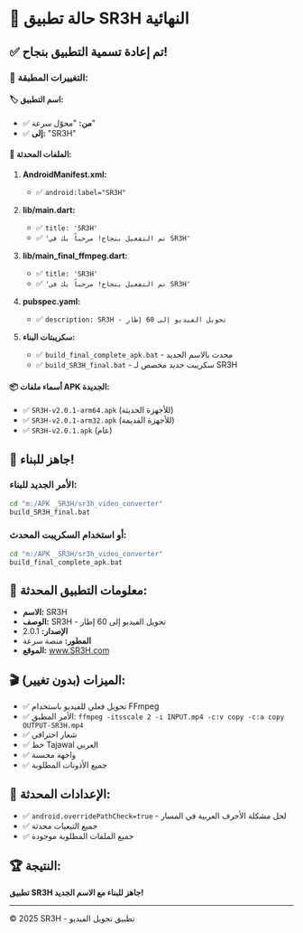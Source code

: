 # 🎯 حالة تطبيق SR3H النهائية

## ✅ تم إعادة تسمية التطبيق بنجاح!

### 📝 التغييرات المطبقة:

#### 🏷️ اسم التطبيق:
- ✅ **من:** "محوّل سرعة" 
- ✅ **إلى:** "SR3H"

#### 📱 الملفات المحدثة:

1. **AndroidManifest.xml:**
   - ✅ `android:label="SR3H"`

2. **lib/main.dart:**
   - ✅ `title: 'SR3H'`
   - ✅ `'تم التفعيل بنجاح! مرحباً بك في SR3H'`

3. **lib/main_final_ffmpeg.dart:**
   - ✅ `title: 'SR3H'`
   - ✅ `'تم التفعيل بنجاح! مرحباً بك في SR3H'`

4. **pubspec.yaml:**
   - ✅ `description: SR3H - تحويل الفيديو إلى 60 إطار`

5. **سكريبتات البناء:**
   - ✅ `build_final_complete_apk.bat` - محدث بالاسم الجديد
   - ✅ `build_SR3H_final.bat` - سكريبت جديد مخصص لـ SR3H

#### 📦 أسماء ملفات APK الجديدة:
- ✅ `SR3H-v2.0.1-arm64.apk` (للأجهزة الحديثة)
- ✅ `SR3H-v2.0.1-arm32.apk` (للأجهزة القديمة)
- ✅ `SR3H-v2.0.1.apk` (عام)

## 🚀 جاهز للبناء!

### الأمر الجديد للبناء:
```bash
cd "m:/APK _‏‏SR3H/sr3h_video_converter"
build_SR3H_final.bat
```

### أو استخدام السكريبت المحدث:
```bash
cd "m:/APK _‏‏SR3H/sr3h_video_converter"
build_final_complete_apk.bat
```

## 📱 معلومات التطبيق المحدثة:

- **الاسم:** SR3H
- **الوصف:** SR3H - تحويل الفيديو إلى 60 إطار
- **الإصدار:** 2.0.1
- **المطور:** منصة سرعة
- **الموقع:** www.SR3H.com

## 🎬 الميزات (بدون تغيير):

- ✅ تحويل فعلي للفيديو باستخدام FFmpeg
- ✅ الأمر المطبق: `ffmpeg -itsscale 2 -i INPUT.mp4 -c:v copy -c:a copy OUTPUT-SR3H.mp4`
- ✅ شعار احترافي
- ✅ خط Tajawal العربي
- ✅ واجهة محسنة
- ✅ جميع الأذونات المطلوبة

## 🔧 الإعدادات المحدثة:

- ✅ `android.overridePathCheck=true` - لحل مشكلة الأحرف العربية في المسار
- ✅ جميع التبعيات محدثة
- ✅ جميع الملفات المطلوبة موجودة

## 🏆 النتيجة:

**تطبيق SR3H جاهز للبناء مع الاسم الجديد!**

---
© 2025 SR3H - تطبيق تحويل الفيديو